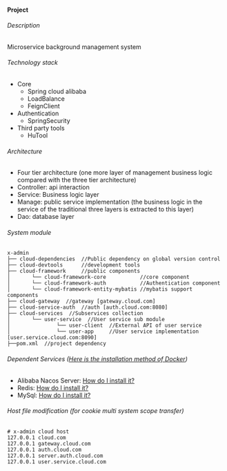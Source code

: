 #### Project

###### Description

Microservice background management system

###### Technology stack

- Core
    - Spring cloud alibaba
    - LoadBalance
    - FeignClient
- Authentication
    - SpringSecurity
- Third party tools
    - HuTool

###### Architecture

- Four tier architecture (one more layer of management business logic compared with the three tier architecture)
- Controller: api interaction
- Service: Business logic layer
- Manage: public service implementation (the business logic in the service of the traditional three layers is extracted
  to this
  layer)
- Dao: database layer

###### System module

```
x-admin   
├── cloud-dependencies  //Public dependency on global version control
├── cloud-devtools      //development tools
├── cloud-framework     //public components
│       └── cloud-framework-core           //core component
│       └── cloud-framework-auth           //Authentication component
│       └── cloud-framework-entity-mybatis //mybatis support components
├── cloud-gateway  //gateway [gateway.cloud.com]
├── cloud-service-auth  //auth [auth.cloud.com:8080]
├── cloud-services  //Subservices collection
│       └── user-service  //User service sub module
│               └── user-client  //External API of user service
│               └── user-app     //User service implementation [user.service.cloud.com:8090]
├──pom.xml  //project dependency
```

###### Dependent Services ([Here is the installation method of Docker](https://github.com/cuukenn/docker-scripts ))

- Alibaba Nacos Server: [How do I install it?](https://github.com/cuukenn/docker-scripts/nacos)
- Redis: [How do I install it?](https://github.com/cuukenn/docker-scripts/redis)
- MySql: [How do I install it?](https://github.com/cuukenn/docker-scripts/mysql)

###### Host file modification (for cookie multi system scope transfer)

```
# x-admin cloud host
127.0.0.1 cloud.com
127.0.0.1 gateway.cloud.com
127.0.0.1 auth.cloud.com
127.0.0.1 server.auth.cloud.com
127.0.0.1 user.service.cloud.com
```